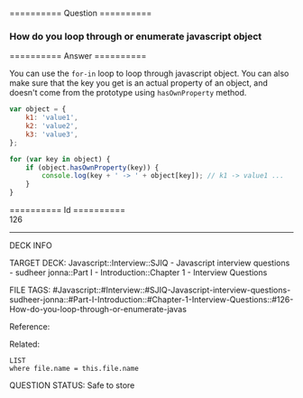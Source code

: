 ========== Question ==========  

### How do you loop through or enumerate javascript object  

========== Answer ==========  

You can use the `for-in` loop to loop through javascript object. You can also make sure that the key you get is an actual property of an object, and doesn't come from the prototype using `hasOwnProperty` method.

```javascript
var object = {
    k1: 'value1',
    k2: 'value2',
    k3: 'value3',
};

for (var key in object) {
    if (object.hasOwnProperty(key)) {
        console.log(key + ' -> ' + object[key]); // k1 -> value1 ...
    }
}
```

========== Id ==========  
126

---

DECK INFO

TARGET DECK: Javascript::Interview::SJIQ - Javascript interview questions - sudheer jonna::Part I - Introduction::Chapter 1 - Interview Questions

FILE TAGS: #Javascript::#Interview::#SJIQ-Javascript-interview-questions-sudheer-jonna::#Part-I-Introduction::#Chapter-1-Interview-Questions::#126-How-do-you-loop-through-or-enumerate-javas

Reference:

Related:

```dataview
LIST
where file.name = this.file.name
```

QUESTION STATUS: Safe to store
